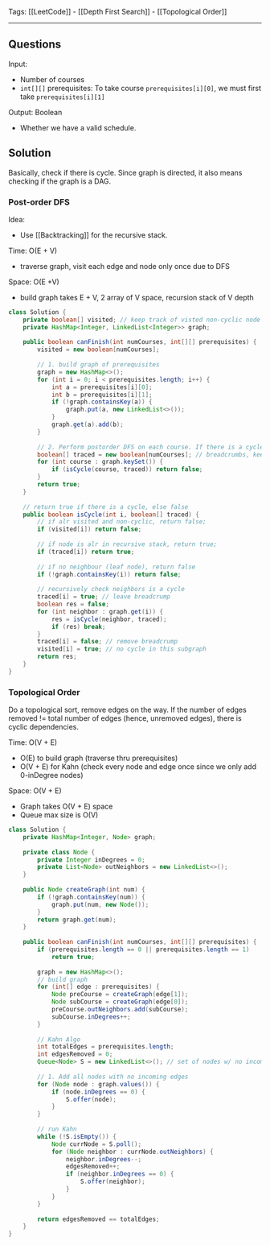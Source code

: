 Tags: [[LeetCode]] - [[Depth First Search]] - [[Topological Order]]
- - - - - - - - - - - - - - - - - - - - - - - - - - - - -   
## Questions

Input: 
- Number of courses
- `int[][]` prerequisites: To take course `prerequisites[i][0]`, we must first take `prerequisites[i][1]` 

Output: Boolean
- Whether we have a valid schedule.

## Solution
Basically, check if there is cycle. Since graph is directed, it also means checking if the graph is a DAG.

### Post-order DFS

Idea: 
- Use [[Backtracking]] for the recursive stack.

Time: O(E + V) 
- traverse graph, visit each edge and node only once due to DFS

Space: O(E +V) 
- build graph takes E + V, 2 array of V space, recursion stack of V depth

```Java
class Solution {
    private boolean[] visited; // keep track of visted non-cyclic node
    private HashMap<Integer, LinkedList<Integer>> graph;
    
    public boolean canFinish(int numCourses, int[][] prerequisites) {
        visited = new boolean[numCourses];
        
        // 1. build graph of prerequisites
        graph = new HashMap<>();
        for (int i = 0; i < prerequisites.length; i++) {
            int a = prerequisites[i][0];
            int b = prerequisites[i][1];
            if (!graph.containsKey(a)) {
	            graph.put(a, new LinkedList<>());
	        }
            graph.get(a).add(b);
        }
        
        // 2. Perform postorder DFS on each course. If there is a cycle, return false
        boolean[] traced = new boolean[numCourses]; // breadcrumbs, keep track of recursive stack
        for (int course : graph.keySet()) {
            if (isCycle(course, traced)) return false;
        }
        return true;
    }
    
    // return true if there is a cycle, else false
    public boolean isCycle(int i, boolean[] traced) {
        // if alr visited and non-cyclic, return false;
        if (visited[i]) return false;
        
        // if node is alr in recursive stack, return true;
        if (traced[i]) return true;
        
        // if no neighbour (leaf node), return false
        if (!graph.containsKey(i)) return false;
        
        // recursively check neighbors is a cycle
        traced[i] = true; // leave breadcrump
        boolean res = false;
        for (int neighbor : graph.get(i)) {
            res = isCycle(neighbor, traced);
            if (res) break;    
        }
        traced[i] = false; // remove breadcrump
        visited[i] = true; // no cycle in this subgraph
        return res;
    }
}
```



### Topological Order
Do a topological sort, remove edges on the way. If the number of edges removed != total number of edges (hence, unremoved edges), there is cyclic dependencies.

Time: O(V + E)
- O(E) to build graph (traverse thru prerequisites)
- O(V + E) for Kahn (check every node and edge once since we only add 0-inDegree nodes)

Space: O(V + E)
- Graph takes O(V + E) space
- Queue max size is O(V) 

```Java
class Solution {
    private HashMap<Integer, Node> graph;
    
    private class Node {
        private Integer inDegrees = 0;
        private List<Node> outNeighbors = new LinkedList<>();
    } 
    
    public Node createGraph(int num) {
        if (!graph.containsKey(num)) {
            graph.put(num, new Node());
        }
        return graph.get(num);
    }
    
    public boolean canFinish(int numCourses, int[][] prerequisites) {
        if (prerequisites.length == 0 || prerequisites.length == 1) 
            return true;
        
        graph = new HashMap<>();
        // build graph
        for (int[] edge : prerequisites) {
            Node preCourse = createGraph(edge[1]);
            Node subCourse = createGraph(edge[0]);
            preCourse.outNeighbors.add(subCourse);
            subCourse.inDegrees++;
        }
        
        // Kahn Algo
        int totalEdges = prerequisites.length;
        int edgesRemoved = 0;
        Queue<Node> S = new LinkedList<>(); // set of nodes w/ no incoming edges
        
        // 1. Add all nodes with no incoming edges
        for (Node node : graph.values()) {
            if (node.inDegrees == 0) {
                S.offer(node);
            }
        }
        
        // run Kahn
        while (!S.isEmpty()) {
            Node currNode = S.poll();
            for (Node neighbor : currNode.outNeighbors) {
                neighbor.inDegrees--;
                edgesRemoved++;
                if (neighbor.inDegrees == 0) {
                    S.offer(neighbor);
                }
            }
        }
        
        return edgesRemoved == totalEdges;
    }
}
```

